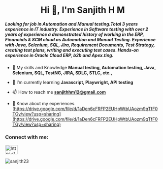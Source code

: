 <h1 align="center">Hi 👋, I'm Sanjith H M</h1>
<h5 align="left">Looking for job in Automation and Manual testing.Total 3 years experience in IT industry. Experience in Software testing with over 2 years of experience a demonstrated history of working in the ERP, Financials & SCM cloud as Automation and Manual Testing. Experience with Java, Selenium, SQL, Jira, Requirement Documents, Test Strategy, creating test plans, writing and executing test cases. Hands-on experience in Oracle Cloud ERP, b2b and Apex.ting.</h4>

- 🌱 My skills and Knowledge **Manual testing, Automation testing, Java, Selenium, SQL, TestNG, JIRA, SDLC, STLC, etc.,**

- 🌱 I’m currently learning **Javascript, Playwright, API testing**

- 📫 How to reach me **sanjithhm12@gmail.com**

- 📄 Know about my experiences [https://drive.google.com/file/d/1aDen6cFRFP2EUHpWtbUAozm9qTfF0TGy/view?usp=sharing](https://drive.google.com/file/d/1aDen6cFRFP2EUHpWtbUAozm9qTfF0TGy/view?usp=sharing)

<h3 align="left">Connect with me:</h3>
<p align="left">
<a href="https://linkedin.com/in/https://www.linkedin.com/in/sanjith-h-m-6b8891189/" target="blank"><img align="center" src="https://raw.githubusercontent.com/rahuldkjain/github-profile-readme-generator/master/src/images/icons/Social/linked-in-alt.svg" alt="https://www.linkedin.com/in/sanjith-h-m-6b8891189/" height="30" width="40" /></a>
</p>

<p><img align="center" src="https://github-readme-stats.vercel.app/api/top-langs?username=sanjith23&show_icons=true&locale=en&layout=compact" alt="sanjith23" /></p>
